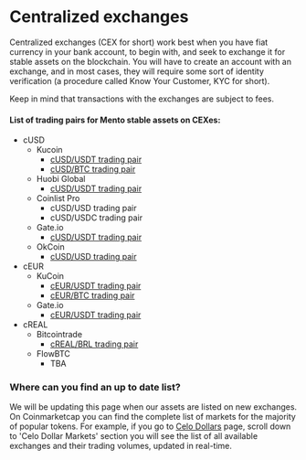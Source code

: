 # Centralized exchanges

Centralized exchanges (CEX for short) work best when you have fiat currency in your bank account, to begin with, and seek to exchange it for stable assets on the blockchain. You will have to create an account with an exchange, and in most cases, they will require some sort of identity verification (a procedure called Know Your Customer, KYC for short).

Keep in mind that transactions with the exchanges are subject to fees.

#### List of trading pairs for Mento stable assets on CEXes:

* cUSD
  * Kucoin
    * [cUSD/USDT trading pair](https://www.kucoin.com/trade/CUSD-USDT)
    * [cUSD/BTC trading pair](https://www.kucoin.com/trade/CUSD-BTC)
  * Huobi Global
    * [cUSD/USDT trading pair](https://www.huobi.com/en-us/exchange/cusd\_usdt)
  * Coinlist Pro
    * cUSD/USD trading pair
    * cUSD/USDC trading pair
  * Gate.io
    * [cUSD/USDT trading pair](https://www.gate.io/trade/cusd\_usdt)
  * OkCoin
    * [cUSD/USD trading pair](https://www.okcoin.com/spot/trade#product=cusd\_usd)
* cEUR
  * KuCoin
    * [cEUR/USDT trading pair](https://www.kucoin.com/trade/CEUR-USDT)
    * [cEUR/BTC trading pair](https://www.kucoin.com/trade/CEUR-BTC)
  * Gate.io
    * [cEUR/USDT trading pair](https://www.gate.io/trade/ceur\_usdt)
* cREAL
  * Bitcointrade
    * [cREAL/BRL trading pair](https://broker.bitcointrade.com.br/market-out?pairCode=BRLCREAL)
  * FlowBTC
    * TBA

### Where can you find an up to date list?

We will be updating this page when our assets are listed on new exchanges. On Coinmarketcap you can find the complete list of markets for the majority of popular tokens. For example, if you go to [Celo Dollars](https://coinmarketcap.com/currencies/celo-dollar/) page, scroll down to 'Celo Dollar Markets' section you will see the list of all available exchanges and their trading volumes, updated in real-time.
